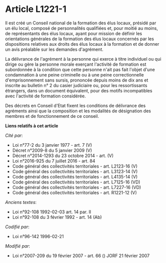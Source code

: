 # Article L1221-1

Il est créé un Conseil national de la formation des élus locaux, présidé par un élu local, composé de personnalités
qualifiées et, pour moitié au moins, de représentants des élus locaux, ayant pour mission de définir les orientations
générales de la formation des élus locaux concernés par les dispositions relatives aux droits des élus locaux à la formation
et de donner un avis préalable sur les demandes d'agrément.

La délivrance de l'agrément à la personne qui exerce à titre individuel ou qui dirige ou gère la personne morale exerçant
l'activité de formation est subordonnée à la condition que cette personne n'ait pas fait l'objet d'une condamnation à une
peine criminelle ou à une peine correctionnelle d'emprisonnement sans sursis, prononcée depuis moins de dix ans et inscrite
au bulletin n° 2 du casier judiciaire ou, pour les ressortissants étrangers, dans un document équivalent, pour des motifs
incompatibles avec l'activité de formation considérée.

Des décrets en Conseil d'Etat fixent les conditions de délivrance des agréments ainsi que la composition et les modalités de
désignation des membres et de fonctionnement de ce conseil.

**Liens relatifs à cet article**

_Cité par_:

  - Loi n°77-2 du 3 janvier 1977 - art. 7 (V)
  - Décret n°2009-8 du 5 janvier 2009 (V)
  - Décret n°2014-1293 du 23 octobre 2014 - art. (V)
  - Loi n°2016-925 du 7 juillet 2016 - art. 84
  - Code général des collectivités territoriales - art. L2123-16 (V)
  - Code général des collectivités territoriales - art. L3123-14 (V)
  - Code général des collectivités territoriales - art. L4135-14 (V)
  - Code général des collectivités territoriales - art. L7125-16 (VD)
  - Code général des collectivités territoriales - art. L7227-16 (VD)
  - Code général des collectivités territoriales - art. R1221-12 (V)

_Anciens textes_:

  - Loi n°92-108 1992-02-03 art. 14 par. II
  - Loi n°92-108 du 3 février 1992 - art. 14 (Ab)

_Codifié par_:

  - Loi n°96-142 1996-02-21

_Modifié par_:

  - Loi n°2007-209 du 19 février 2007 - art. 66 () JORF 21 février 2007
